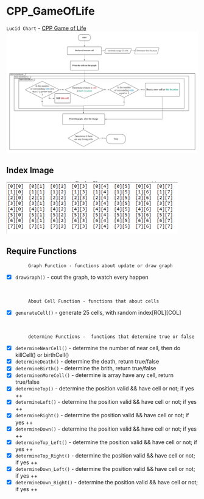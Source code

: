 # CPP_GameOfLife


`Lucid Chart` - [CPP Game of Life](https://lucid.app/lucidchart/99aec52f-19a8-41a2-9398-1c6e92c4c090/edit?beaconFlowId=F92CA501A1A26C7B&page=0_0# "game_of_life")
<img src = "https://github.com/err03/CPP_GameOfLife/blob/test-file/flowchart_gameOfLife.pdf" alt="flowchart" title="game of life">

## Index Image <br>
<img src = "https://github.com/err03/CPP_GameOfLife/blob/test-file/array_8_8.PNG" alt="8*8" title="8*8">

## Require Functions
            Graph Function - functions about update or draw graph
 - [x] `drawGraph()` - cout the graph, to watch every happen
 <br>

            About Cell Function - functions that about cells
 - [x] `generateCell()` - generate 25 cells, with random index[ROL][COL]
<br>


            determine Functions -  functions that determine true or false
 - [x] `determineNearCell()` - determine the number of near cell, then do killCell() or birthCell()
 - [x] `determineDeath()` - determine the death, return true/false
 - [x] `determineBirth()` - determine the brith, return true/false
 - [x] `determinenMoreCell()` - determine is array have any cell, return true/false
 - [x] `determineTop()` - determine the position valid && have cell or not; if yes ++
 - [x] `determineLeft()` - determine the position valid && have cell or not; if yes ++
 - [x] `determineRight()` - determine the position valid && have cell or not; if yes ++
 - [x] `determineDown()` - determine the position valid && have cell or not; if yes ++
 - [x] `determineTop_Left()` - determine the position valid && have cell or not; if yes ++
 - [x] `determineTop_Right()` - determine the position valid && have cell or not; if yes ++
 - [x] `determineDown_Left()` - determine the position valid && have cell or not; if yes ++
 - [x] `determineDown_Right()` - determine the position valid && have cell or not; if yes ++
<br>
